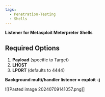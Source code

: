 ```yaml
---
tags:
  - Penetration-Testing
  - Shells
---
```

**Listener for Metasploit Meterpreter Shells**

## Required Options
1. **Payload** (specific to Target)
2. **LHOST**
3. **LPORT** (defaults to 4444)

**Background multi/handler listener = exploit -j**

![[Pasted image 20240709141057.png]]